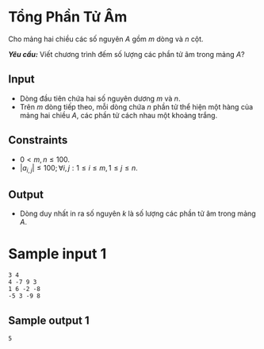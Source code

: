 # Tổng Phần Tử Âm

Cho mảng hai chiều các số nguyên $A$ gồm $m$ dòng và $n$ cột. 

***Yêu cầu:*** Viết chương trình đếm số lượng các phần tử âm trong mảng $A?$

## Input

- Dòng đầu tiên chứa hai số nguyên dương $m$ và $n$.
- Trên $m$ dòng tiếp theo, mỗi dòng chứa $n$ phần tử thể hiện một hàng của mảng hai chiều $A,$ các phần tử cách nhau một khoảng trắng.

## Constraints

- $0 < m, n \leq 100$.
- $|a_{i, j}| \le 100; \forall i, j: 1 \le i \le m, 1 \le j \le n$.

## Output

- Dòng duy nhất in ra số nguyên $k$ là số lượng các phần tử âm trong mảng $A$.

# Sample input 1

```
3 4
4 -7 9 3
1 6 -2 -8
-5 3 -9 8
```

## Sample output 1

```
5
```